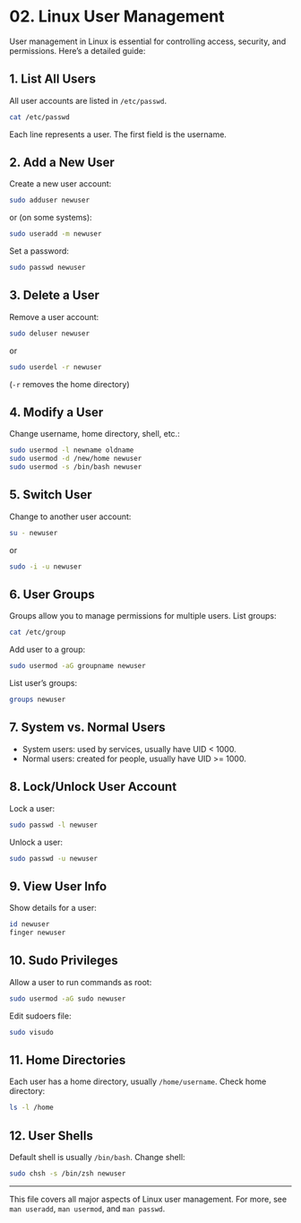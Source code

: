 
# 02. Linux User Management

User management in Linux is essential for controlling access, security, and permissions. Here’s a detailed guide:

## 1. List All Users
All user accounts are listed in `/etc/passwd`.
```bash
cat /etc/passwd
```
Each line represents a user. The first field is the username.

## 2. Add a New User
Create a new user account:
```bash
sudo adduser newuser
```
or (on some systems):
```bash
sudo useradd -m newuser
```
Set a password:
```bash
sudo passwd newuser
```

## 3. Delete a User
Remove a user account:
```bash
sudo deluser newuser
```
or
```bash
sudo userdel -r newuser
```
(`-r` removes the home directory)

## 4. Modify a User
Change username, home directory, shell, etc.:
```bash
sudo usermod -l newname oldname
sudo usermod -d /new/home newuser
sudo usermod -s /bin/bash newuser
```

## 5. Switch User
Change to another user account:
```bash
su - newuser
```
or
```bash
sudo -i -u newuser
```

## 6. User Groups
Groups allow you to manage permissions for multiple users.
List groups:
```bash
cat /etc/group
```
Add user to a group:
```bash
sudo usermod -aG groupname newuser
```
List user’s groups:
```bash
groups newuser
```

## 7. System vs. Normal Users
- System users: used by services, usually have UID < 1000.
- Normal users: created for people, usually have UID >= 1000.

## 8. Lock/Unlock User Account
Lock a user:
```bash
sudo passwd -l newuser
```
Unlock a user:
```bash
sudo passwd -u newuser
```

## 9. View User Info
Show details for a user:
```bash
id newuser
finger newuser
```

## 10. Sudo Privileges
Allow a user to run commands as root:
```bash
sudo usermod -aG sudo newuser
```
Edit sudoers file:
```bash
sudo visudo
```

## 11. Home Directories
Each user has a home directory, usually `/home/username`.
Check home directory:
```bash
ls -l /home
```

## 12. User Shells
Default shell is usually `/bin/bash`. Change shell:
```bash
sudo chsh -s /bin/zsh newuser
```

---

This file covers all major aspects of Linux user management. For more, see `man useradd`, `man usermod`, and `man passwd`.
